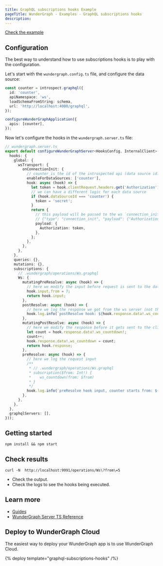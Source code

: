```yaml
---
title: GraphQL subscriptions hooks Example
pageTitle: WunderGraph - Examples - GraphQL subscriptions hooks
description:
---
```


[Check the example](https://github.com/wundergraph/wundergraph/tree/main/examples/graphql-subscriptions-hooks)

## Configuration

The best way to understand how to use subscriptions hooks is to play with the configuration.

Let's start with the `wundergraph.config.ts` file, and configure the data source:

```typescript
const counter = introspect.graphql({
  id: 'counter',
  apiNamespace: 'ws',
  loadSchemaFromString: schema,
  url: 'http://localhost:4000/graphql',
});

configureWunderGraphApplication({
  apis: [counter],
});
```

Now let's configure the hooks in the `wundergraph.server.ts` file:

```typescript
// wundergraph.server.ts
export default configureWunderGraphServer<HooksConfig, InternalClient>(() => ({
  hooks: {
    global: {
      wsTransport: {
        onConnectionInit: {
          // counter is the id of the introspected api (data source id), defined in the wundergraph.config.ts
          enableForDataSources: ['counter'],
          hook: async (hook) => {
            let token = hook.clientRequest.headers.get('Authorization') || '';
            // we can have a different logic for each data source
            if (hook.dataSourceId === 'counter') {
              token = 'secret';
            }
            return {
              // this payload will be passed to the ws `connection_init` message payload
              // {"type": "connection_init", "payload": {"Authorization": "secret"}}
              payload: {
                Authorization: token,
              },
            };
          },
        },
      },
    },
    queries: {},
    mutations: {},
    subscriptions: {
      // .wundergraph/operations/Ws.graphql
      Ws: {
        mutatingPreResolve: async (hook) => {
          // here we modify the input before request is sent to the data source
          hook.input.from = 7;
          return hook.input;
        },
        postResolve: async (hook) => {
          // here we log the response we got from the ws server (not the modified one)
          hook.log.info(`postResolve hook: ${hook.response.data!.ws_countdown}`);
        },
        mutatingPostResolve: async (hook) => {
          // here we modify the response before it gets sent to the client
          let count = hook.response.data!.ws_countdown!;
          count++;
          hook.response.data!.ws_countdown = count;
          return hook.response;
        },
        preResolve: async (hook) => {
          // here we log the request input
          /**
           * // .wundergraph/operations/Ws.graphql
           * subscription($from: Int!) {
           * 	ws_countdown(from: $from)
           * }
           */
          hook.log.info(`preResolve hook input, counter starts from: ${hook.input.from}`);
        },
      },
    },
  },
  graphqlServers: [],
}));
```

## Getting started

```shell
npm install && npm start
```

## Check results

```shell
curl -N  http://localhost:9991/operations/Ws\?from\=5
```

- Check the output.
- Check the logs to see the hooks being executed.

## Learn more

- [Guides](/docs/guides)
- [WunderGraph Server TS Reference](/docs/wundergraph-server-ts-reference)

## Deploy to WunderGraph Cloud

The easiest way to deploy your WunderGraph app is to use WunderGraph Cloud.

{% deploy template="graphql-subscriptions-hooks" /%}
